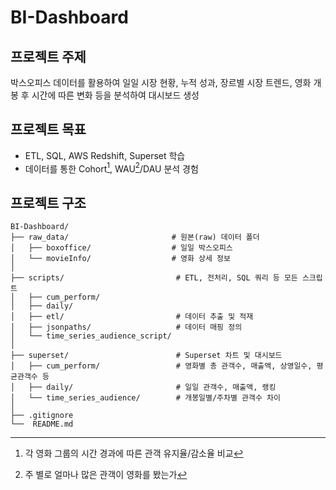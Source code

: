 # BI-Dashboard

## 프로젝트 주제
박스오피스 데이터를 활용하여 일일 시장 현황, 누적 성과, 장르별 시장 트렌드, 영화 개봉 후 시간에 따른 변화 등을 분석하여 대시보드 생성

## 프로젝트 목표
- ETL, SQL, AWS Redshift, Superset 학습
- 데이터를 통한 Cohort[^1], WAU[^2]/DAU 분석 경험

## 프로젝트 구조
```
BI-Dashboard/
├── raw_data/                       # 원본(raw) 데이터 폴더
│   ├── boxoffice/                  # 일일 박스오피스
│   └── movieInfo/                  # 영화 상세 정보
│
├── scripts/                         # ETL, 전처리, SQL 쿼리 등 모든 스크립트
│   ├── cum_perform/                 
│   ├── daily/
│   ├── etl/                         # 데이터 추출 및 적재
│   ├── jsonpaths/                   # 데이터 매핑 정의
│   └── time_series_audience_script/
│
├── superset/                        # Superset 차트 및 대시보드
│   ├── cum_perform/                 # 영화별 총 관객수, 매출액, 상영일수, 평균관객수 등
│   ├── daily/                       # 일일 관객수, 매출액, 랭킹
│   └── time_series_audience/        # 개봉일별/주차별 관객수 차이
│
├── .gitignore
└──  README.md
```

[^1]: 각 영화 그룹의 시간 경과에 따른 관객 유지율/감소율 비교
[^2]: 주 별로 얼마나 많은 관객이 영화를 봤는가

